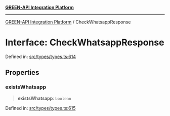 [**GREEN-API Integration Platform**](../README.md)

***

[GREEN-API Integration Platform](../globals.md) / CheckWhatsappResponse

# Interface: CheckWhatsappResponse

Defined in: [src/types/types.ts:614](https://github.com/green-api/greenapi-integration/blob/63683bb8d19b76d9e4ce6bd0a8121d8d2cf428af/src/types/types.ts#L614)

## Properties

### existsWhatsapp

> **existsWhatsapp**: `boolean`

Defined in: [src/types/types.ts:615](https://github.com/green-api/greenapi-integration/blob/63683bb8d19b76d9e4ce6bd0a8121d8d2cf428af/src/types/types.ts#L615)
